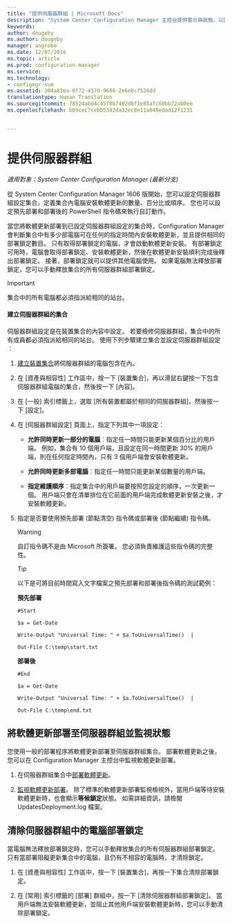 ```yaml
---
title: "提供伺服器群組 | Microsoft Docs"
description: "System Center Configuration Manager 主控台提供警示與狀態，以監視更新及相容性。"
keywords: 
author: dougeby
ms.author: dougeby
manager: angrobe
ms.date: 12/07/2016
ms.topic: article
ms.prod: configuration-manager
ms.service: 
ms.technology:
- configmgr-sum
ms.assetid: 304a83ea-0f72-437d-9688-2e6e0c7526dd
translationtype: Human Translation
ms.sourcegitcommit: 78524abd4c45f0b7402d6f1e85afc60bb72ab0ee
ms.openlocfilehash: b89cec7cebb5342da32ec8e11a049edad12f1231


---
```

# <a name="service-a-server-group"></a>提供伺服器群組

*適用對象：System Center Configuration Manager (最新分支)*

從 System Center Configuration Manager 1606 版開始，您可以設定伺服器群組設定集合，定義集合內電腦安裝軟體更新的數量、百分比或順序。 您也可以設定預先部署和部署後的 PowerShell 指令碼來執行自訂動作。

當您將軟體更新部署到已設定伺服器群組設定的集合時，Configuration Manager 會判斷集合中有多少部電腦可在任何的指定時間內安裝軟體更新，並且提供相同的部署鎖定數目。 只有取得部署鎖定的電腦，才會啟動軟體更新安裝。 有部署鎖定可用時，電腦會取得部署鎖定、安裝軟體更新，然後在軟體更新安裝順利完成後釋出部署鎖定。 接著，部署鎖定就可以提供其他電腦使用。 如果電腦無法釋放部署鎖定，您可以手動釋放集合的所有伺服器群組部署鎖定。

>[!IMPORTANT]
>集合中的所有電腦都必須指派給相同的站台。

#### <a name="to-create-a-collection-for-a-server-group"></a>建立伺服器群組的集合  
伺服器群組設定是在裝置集合的內容中設定。 若要檢修伺服器群組，集合中的所有成員都必須指派給相同的站台。 使用下列步驟建立集合並設定伺服器群組設定︰
1.  [建立裝置集合](../../core/clients/manage/collections/create-collections.md)將伺服器群組的電腦包含在內。  

2.  在 [資產與相容性] 工作區中，按一下 [裝置集合]，再以滑鼠右鍵按一下包含伺服器群組電腦的集合，然後按一下 [內容]。  

3.  在 [一般] 索引標籤上，選取 [所有裝置都屬於相同的伺服器群組]，然後按一下 [設定]。  

4.  在 [伺服器群組設定] 頁面上，指定下列其中一項設定：  

    -   **允許同時更新一部分的電腦**︰指定任一時間只能更新某個百分比的用戶端。 例如，集合有 10 個用戶端，且設定在同一時間更新 30% 的用戶端，則在任何指定時間內，只有 3 個用戶端會安裝軟體更新。  

    -   **允許同時更新多部電腦**︰指定任一時間只能更新某個數量的用戶端。  

    -   **指定維護順序**︰指定集合中的用戶端要按照您設定的順序，一次更新一個。 用戶端只會在清單排位在它前面的用戶端完成軟體更新安裝之後，才安裝軟體更新。  

5.  指定是否要使用預先部署 (節點清空) 指令碼或部署後 (節點繼續) 指令碼。  

    > [!WARNING]
    > 自訂指令碼不是由 Microsoft 所簽署。 您必須負責維護這些指令碼的完整性。

    > [!TIP]  
    > 以下是可將目前時間寫入文字檔案之預先部署和部署後指令碼的測試範例：  
    >   
    >  **預先部署**  
    >   
    >  `#Start`  
    >   
    >  `$a = Get-Date`  
    >   
    >  `Write-Output "Universal Time: " + $a.ToUniversalTime()  |`  
    >   
    >  `Out-File C:\temp\start.txt`  
    >   
    >  **部署後**  
    >   
    >  `#End`  
    >   
    >  `$a = Get-Date`  
    >   
    >  `Write-Output "Universal Time: " + $a.ToUniversalTime()  |`  
    >   
    >  `Out-File C:\temp\end.txt`  

## <a name="deploy-software-updates-to-the-server-group-and-monitor-status"></a>將軟體更新部署至伺服器群組並監視狀態  
您使用一般的部署程序將軟體更新部署至伺服器群組集合。 部署軟體更新之後，您可以在 Configuration Manager 主控台中監視軟體更新部署。
1.  在伺服器群組集合中[部署軟體更新](manually-deploy-software-updates.md)。   

2.  [監視軟體更新部署](monitor-software-updates.md)。 除了標準的軟體更新部署監視檢視外，當用戶端等待安裝軟體更新時，也會顯示**等候鎖定**狀態。 如需詳細資訊，請檢閱 UpdatesDeployment.log 檔案。


## <a name="clear-the-deployment-locks-for-computers-in-a-server-group"></a>清除伺服器群組中的電腦部署鎖定  
當電腦無法釋放部署鎖定時，您可以手動釋放集合的所有伺服器群組部署鎖定。 只有當部署阻礙更新集合中的電腦，且仍有不相容的電腦時，才清除鎖定。  
1.  在 [資產與相容性] 工作區中，按一下 [裝置集合]，再按一下集合清除部署鎖定。  

2.  在 [常用] 索引標籤的 [部署] 群組中，按一下 [清除伺服器群組部署鎖定]。 當用戶端無法安裝軟體更新，並阻止其他用戶端安裝軟體更新時，您可以手動清除部署鎖定。  



<!--HONumber=Dec16_HO2-->


